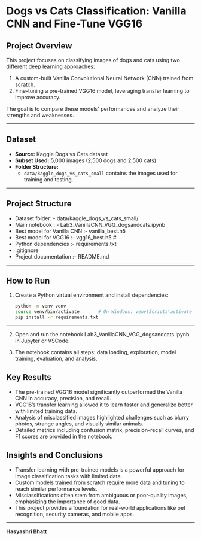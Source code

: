 # Dogs vs Cats Classification: Vanilla CNN and Fine-Tune VGG16

## Project Overview
This project focuses on classifying images of dogs and cats using two different deep learning approaches:  
1. A custom-built Vanilla Convolutional Neural Network (CNN) trained from scratch.  
2. Fine-tuning a pre-trained VGG16 model, leveraging transfer learning to improve accuracy.

The goal is to compare these models' performances and analyze their strengths and weaknesses.

---

## Dataset
- **Source:** Kaggle Dogs vs Cats dataset  
- **Subset Used:** 5,000 images (2,500 dogs and 2,500 cats)  
- **Folder Structure:**  
  - `data/kaggle_dogs_vs_cats_small` contains the images used for training and testing.

---

## Project Structure

- Dataset folder: - data/kaggle_dogs_vs_cats_small/  
- Main notebook : - Lab3_VanillaCNN_VGG_dogsandcats.ipynb 
- Best model for Vanilla CNN :- vanilla_best.h5  
- Best model for VGG16 :- vgg16_best.h5 #
- Python dependencies :- requirements.txt 
- .gitignore
- Project documentation :- README.md 


---

## How to Run
1. Create a Python virtual environment and install dependencies:  
   ```bash
   python -m venv venv
   source venv/bin/activate       # On Windows: venv\Scripts\activate
   pip install -r requirements.txt

----
2. Open and run the notebook Lab3_VanillaCNN_VGG_dogsandcats.ipynb in Jupyter or VSCode.

3. The notebook contains all steps: data loading, exploration, model training, evaluation, and analysis.

## Key Results

- The pre-trained VGG16 model significantly outperformed the Vanilla CNN in accuracy, precision, and recall.
- VGG16’s transfer learning allowed it to learn faster and generalize better with limited training data.
- Analysis of misclassified images highlighted challenges such as blurry photos, strange angles, and visually similar animals.
- Detailed metrics including confusion matrix, precision-recall curves, and F1 scores are provided in the notebook.

## Insights and Conclusions

- Transfer learning with pre-trained models is a powerful approach for image classification tasks with limited data.
- Custom models trained from scratch require more data and tuning to reach similar performance levels.
- Misclassifications often stem from ambiguous or poor-quality images, emphasizing the importance of good data.
- This project provides a foundation for real-world applications like pet recognition, security cameras, and mobile apps.

---

**Hasyashri Bhatt**
